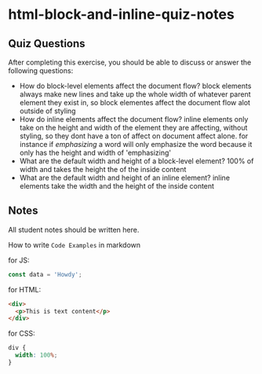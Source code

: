 # html-block-and-inline-quiz-notes

## Quiz Questions

After completing this exercise, you should be able to discuss or answer the following questions:

- How do block-level elements affect the document flow?
  block elements always make new lines and take up the whole width of whatever parent element they exist in, so block elementes affect the document flow alot outside of styling
- How do inline elements affect the document flow?
  inline elements only take on the height and width of the element they are affecting, without styling, so they dont have a ton of affect on document affect alone. for instance if <em>emphasizing</em> a word will only emphasize the word because it only has the height and width of 'emphasizing'
- What are the default width and height of a block-level element?
  100% of width and takes the height the of the inside content
- What are the default width and height of an inline element?
  inline elements take the width and the height of the inside content

## Notes

All student notes should be written here.

How to write `Code Examples` in markdown

for JS:

```javascript
const data = 'Howdy';
```

for HTML:

```html
<div>
  <p>This is text content</p>
</div>
```

for CSS:

```css
div {
  width: 100%;
}
```

